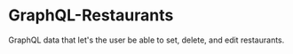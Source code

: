 # GraphQL-Restaurants

GraphQL data that let's the user be able to set, delete, and edit restaurants. 
